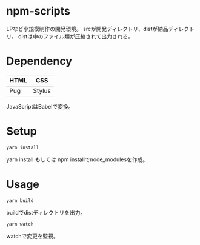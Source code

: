 # npm-scripts
LPなど小規模制作の開発環境。
srcが開発ディレクトリ、distが納品ディレクトリ。
distは中のファイル類が圧縮されて出力される。

# Dependency
|  HTML  |  CSS  |
| ---- | ---- | 
|  Pug  |  Stylus  |
JavaScriptはBabelで変換。

# Setup
```
yarn install
```
yarn install もしくは npm installでnode_modulesを作成。

# Usage
```
yarn build
```
buildでdistディレクトリを出力。

```
yarn watch
```
watchで変更を監視。
